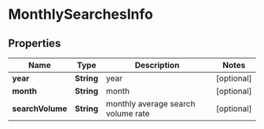 

# MonthlySearchesInfo


## Properties

| Name | Type | Description | Notes |
|------------ | ------------- | ------------- | -------------|
|**year** | **String** | year |  [optional] |
|**month** | **String** | month |  [optional] |
|**searchVolume** | **String** | monthly average search volume rate |  [optional] |



